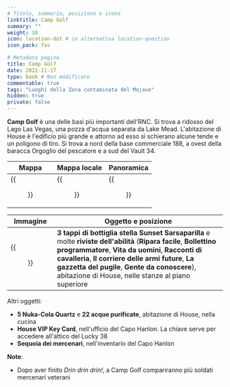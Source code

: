 ```yaml
---
# Titolo, sommario, posizione e icona
linktitle: Camp Golf
summary: ""
weight: 10
icon: location-dot # in alternativa location-question
icon_pack: fas

# Metadata pagina
title: Camp Golf
date: 2022-11-17
type: book # Non modificare
commentable: true
tags: "Luoghi della Zona contaminata del Mojave"
hidden: true
private: false
---
```


<div class="fnv">

**Camp Golf** è una delle basi più importanti dell'RNC. Si trova a ridosso del Lago Las Vegas, una pozza d'acqua separata da Lake Mead. L'abitazione di House è l'edificio più grande e attorno ad esso si schierano alcune tende e un poligono di tiro. Si trova a nord della base commerciale 188, a ovest della baracca Orgoglio del pescatore e a sud del Vault 34.

| Mappa | Mappa locale | Panoramica |
| ----- | ------------ | ---------- |
|   {{<figure src="fnv/Camp_Golf_loc.webp">}}    | {{<figure src="fnv/Camp_Golf_loc_map.webp">}}             |  {{<figure src="fnv/Camp_Golf.webp">}}          | 

| Immagine | Oggetto e posizione |
| -------- | ------------------- |
|  {{<figure src="fnv/House_Resort_magazines.webp">}}        |  **3 tappi di bottiglia stella Sunset Sarsaparilla** e molte **riviste dell'abilità** (**Ripara facile**, **Bollettino programmatore**, **Vita da uomini**, **Racconti di cavalleria**, **Il corriere delle armi future**, **La gazzetta del pugile**, **Gente da conoscere**), abitazione di House, nelle stanze al piano superiore                   |

Altri oggetti:
- **5 Nuka-Cola Quartz** e **22 acque purificate**, abitazione di House, nella cucina
- **House VIP Key Card**, nell'ufficio del Capo Hanlon. La chiave serve per accedere all'attico del Lucky 38
- **Sequoia dei mercenari**, nell'inventario del Capo Hanlon

**Note**:
- Dopo aver finito _Drin drin drin!_, a Camp Golf compariranno più soldati mercenari veterani

</div>


